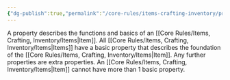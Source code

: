 ```yaml
---
{"dg-publish":true,"permalink":"/core-rules/items-crafting-inventory/properties/"}
---
```


A property describes the functions and basics of an [[Core Rules/Items, Crafting, Inventory/Items\|Item]]. All [[Core Rules/Items, Crafting, Inventory/Items\|Items]] have a basic property that describes the foundation of the [[Core Rules/Items, Crafting, Inventory/Items\|Item]]. Any further properties are extra properties. An [[Core Rules/Items, Crafting, Inventory/Items\|Item]] cannot have more than 1 basic property.
